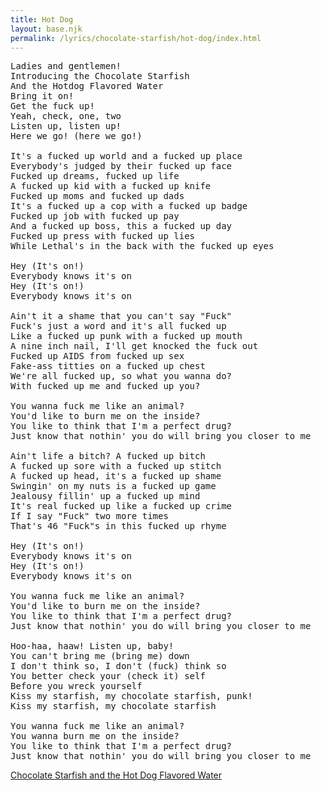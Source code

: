 ```yaml
---
title: Hot Dog
layout: base.njk
permalink: /lyrics/chocolate-starfish/hot-dog/index.html
---
```

<pre>
Ladies and gentlemen!
Introducing the Chocolate Starfish
And the Hotdog Flavored Water
Bring it on!
Get the fuck up!
Yeah, check, one, two
Listen up, listen up!
Here we go! (here we go!)

It's a fucked up world and a fucked up place
Everybody's judged by their fucked up face
Fucked up dreams, fucked up life
A fucked up kid with a fucked up knife
Fucked up moms and fucked up dads
It's a fucked up a cop with a fucked up badge
Fucked up job with fucked up pay
And a fucked up boss, this a fucked up day
Fucked up press with fucked up lies
While Lethal's in the back with the fucked up eyes

Hey (It's on!)
Everybody knows it's on
Hey (It's on!)
Everybody knows it's on

Ain't it a shame that you can't say "Fuck"
Fuck's just a word and it's all fucked up
Like a fucked up punk with a fucked up mouth
A nine inch nail, I'll get knocked the fuck out
Fucked up AIDS from fucked up sex
Fake-ass titties on a fucked up chest
We're all fucked up, so what you wanna do?
With fucked up me and fucked up you?

You wanna fuck me like an animal?
You'd like to burn me on the inside?
You like to think that I'm a perfect drug?
Just know that nothin' you do will bring you closer to me

Ain't life a bitch? A fucked up bitch
A fucked up sore with a fucked up stitch
A fucked up head, it's a fucked up shame
Swingin' on my nuts is a fucked up game
Jealousy fillin' up a fucked up mind
It's real fucked up like a fucked up crime
If I say "Fuck" two more times
That's 46 "Fuck"s in this fucked up rhyme

Hey (It's on!)
Everybody knows it's on
Hey (It's on!)
Everybody knows it's on

You wanna fuck me like an animal?
You'd like to burn me on the inside?
You like to think that I'm a perfect drug?
Just know that nothin' you do will bring you closer to me

Hoo-haa, haaw! Listen up, baby!
You can't bring me (bring me) down
I don't think so, I don't (fuck) think so
You better check your (check it) self
Before you wreck yourself
Kiss my starfish, my chocolate starfish, punk!
Kiss my starfish, my chocolate starfish

You wanna fuck me like an animal?
You wanna burn me on the inside?
You like to think that I'm a perfect drug?
Just know that nothin' you do will bring you closer to me
</pre>

[Chocolate Starfish and the Hot Dog Flavored Water](/lyrics/chocolate-starfish/)
